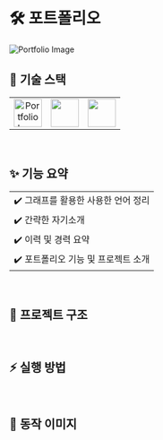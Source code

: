 <div align="left">
    <h1>🛠 포트폴리오</h1>
    <img src="https://github.com/user-attachments/assets/b6ae4188-8a4d-4572-868c-63af7a165176" alt="Portfolio Image">
    <br>
    <!-- 기술 스택 -->
    <h2>🚀 기술 스택</h2>
    <table>
        <tr>
            <td align="center"><img src="https://github.com/user-attachments/assets/0d199af1-5d98-47e6-a9d8-e6376916354f" alt="Portfolio Image" width="50"></td>
            <td align="center"><img src="https://github.com/user-attachments/assets/5364f0c9-a56e-4519-bfeb-0c7c2377ef2f" width="50"><br></td>
            <td align="center"><img src="https://github.com/user-attachments/assets/4588e812-b1c1-4645-beb2-286aa57e3c41" width="50"><br></td>
        </tr>
    </table>
    <br>
</div>

<div align="left">
    <!-- 기능 요약 -->
    <h2>✨ 기능 요약</h2>
    <table>
        <tr>
            <td>✔️ 그래프를 활용한 사용한 언어 정리</td>
        </tr>
        <tr>
            <td>✔️ 간략한 자기소개</td>
        </tr>
        <tr>
            <td>✔️ 이력 및 경력 요약</td>
        </tr>
        <tr>
            <td>✔️ 포트폴리오 기능 및 프로젝트 소개</td>
        </tr>
    </table>
    <br>
</div>

<h2>📁 프로젝트 구조</h2>
<!-- 프로젝트 구조 내용은 이미지로 대체 예정 -->

<br>

<!-- 실행 방법 -->
<h2>⚡ 실행 방법</h2>
<!-- 실행 방법 내용은 이미지로 대체 예정 -->

<br>

<!-- 동작 이미지 -->
<h2>📸 동작 이미지</h2>
<!-- 동작 이미지 내용은 이미지로 대체 예정 -->

